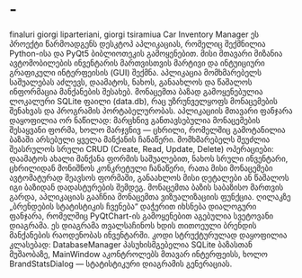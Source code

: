 # -
finaluri giorgi liparteriani, giorgi tsiramiua 
Car Inventory Manager
ეს პროექტი წარმოადგენს დესკტოპ აპლიკაციას, რომელიც შექმნილია Python-ისა და PyQt5 ბიბლიოთეკის გამოყენებით. მისი მთავარი მიზანია ავტომობილების ინვენტარის მართვისთვის მარტივი და ინტუიციური გრაფიკული ინტერფეისის (GUI) შექმნა. აპლიკაცია მომხმარებელს საშუალებას აძლევს, დაამატოს, ნახოს, განაახლოს და წაშალოს ინფორმაცია მანქანების შესახებ. მონაცემთა ბაზად გამოყენებულია ლოკალური SQLite ფაილი (data.db), რაც უზრუნველყოფს მონაცემების შენახვას და პროგრამის პორტაბელურობას.
აპლიკაციის მთავარი ფანჯარა დაყოფილია ორ ნაწილად: მარცხნივ განთავსებულია მონაცემების შესაყვანი ფორმა, ხოლო მარჯვნივ — ცხრილი, რომელშიც გამოტანილია ბაზაში არსებული ყველა მანქანის ჩანაწერი. მომხმარებელს შეუძლია შეასრულოს სრული CRUD (Create, Read, Update, Delete) ოპერაციები: დაამატოს ახალი მანქანა ფორმის საშუალებით, ნახოს სრული ინვენტარი, ცხრილიდან მონიშნოს კონკრეტული ჩანაწერი, რათა მისი მონაცემები ავტომატურად შეავსოს ფორმაში, განაახლოს მისი დეტალები ან წაშალოს იგი ბაზიდან დადასტურების შემდეგ.
მონაცემთა ბაზის საბაზისო მართვის გარდა, აპლიკაციას გააჩნია მონაცემთა ვიზუალიზაციის ფუნქცია. ღილაკზე „ბრენდების სტატისტიკის ჩვენება“ დაჭერით იხსნება დიალოგური ფანჯარა, რომელშიც PyQtChart-ის გამოყენებით აგებულია სვეტოვანი დიაგრამა. ეს დიაგრამა თვალსაჩინოს ხდის თითოეული ბრენდის მანქანების რაოდენობას ინვენტარში. კოდი სტრუქტურულად დაყოფილია კლასებად: DatabaseManager პასუხისმგებელია SQLite ბაზასთან მუშაობაზე, MainWindow აკონტროლებს მთავარ ინტერფეისს, ხოლო BrandStatsDialog — სტატისტიკური დიაგრამის გენერაციას.

